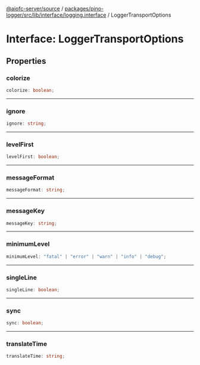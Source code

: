[@aiofc-server/source](../../../../../../../index.md) / [packages/pino-logger/src/lib/interface/logging.interface](../index.md) / LoggerTransportOptions

# Interface: LoggerTransportOptions

## Properties

### colorize

```ts
colorize: boolean;
```

***

### ignore

```ts
ignore: string;
```

***

### levelFirst

```ts
levelFirst: boolean;
```

***

### messageFormat

```ts
messageFormat: string;
```

***

### messageKey

```ts
messageKey: string;
```

***

### minimumLevel

```ts
minimumLevel: "fatal" | "error" | "warn" | "info" | "debug";
```

***

### singleLine

```ts
singleLine: boolean;
```

***

### sync

```ts
sync: boolean;
```

***

### translateTime

```ts
translateTime: string;
```
